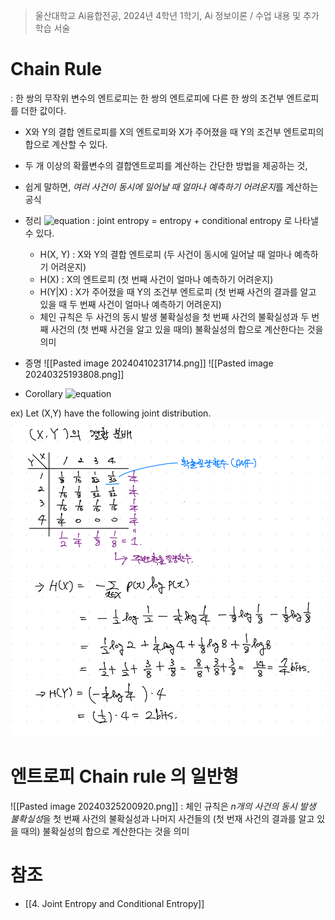 > 울산대학교 Ai융합전공, 2024년 4학년 1학기, Ai 정보이론 / 수업 내용 및 추가 학습 서술

# Chain Rule

: 한 쌍의 무작위 변수의 엔트로피는 한 쌍의 엔트로피에 다른 한 쌍의 조건부 엔트로피를 더한 값이다.
- X와 Y의 결합 엔트로피를 X의 엔트로피와 X가 주어졌을 때 Y의 조건부 엔트로피의 합으로 계산할 수 있다.
- 두 개 이상의 확률변수의 결합엔트로피를 계산하는 간단한 방법을 제공하는 것,
- 쉽게 말하면, *여러 사건이 동시에 일어날 때 얼마나 예측하기 어려운지*를 계산하는 공식

- 정리
  ![equation](<https://latex.codecogs.com/svg.image?\huge&space;&space;H(X,Y)=H(X)+H(Y|X)>)
  : joint entropy = entropy + conditional entropy 로 나타낼 수 있다.
	- H(X, Y) : X와 Y의 결합 엔트로피 (두 사건이 동시에 일어날 때 얼마나 예측하기 어려운지)
	- H(X) : X의 엔트로피 (첫 번째 사건이 얼마나 예측하기 어려운지)
	- H(Y|X) : X가 주어졌을 때 Y의 조건부 엔트로피 (첫 번째 사건의 결과를 알고 있을 때 두 번째 사건이 얼마나 예측하기 어려운지)
	- 체인 규칙은 두 사건의 동시 발생 불확실성을 첫 번째 사건의 불확실성과 두 번째 사건의 (첫 번째 사건을 알고 있을 때의) 불확실성의 합으로 계산한다는 것을 의미

- 증명
![[Pasted image 20240410231714.png]]
![[Pasted image 20240325193808.png]]
- Corollary
  ![equation](<https://latex.codecogs.com/svg.image?\huge&space;&space;H(X,Y|Z)=H(X|Z)+H(Y|X,Z)>)

ex)
Let (X,Y) have the following joint distribution.
![alt text](<Information Theory Attached file/Pasted image 20240314214046.png>)

# 엔트로피 Chain rule 의 일반형
![[Pasted image 20240325200920.png]]
: 체인 규칙은 *n개의 사건의 동시 발생 불확실성*을  첫 번째 사건의 불확실성과 나머지 사건들의 (첫 번재 사건의 결과를 알고 있을 때의) 불확실성의 합으로 계산한다는 것을 의미
# 참조
- [[4. Joint Entropy and Conditional Entropy]]
